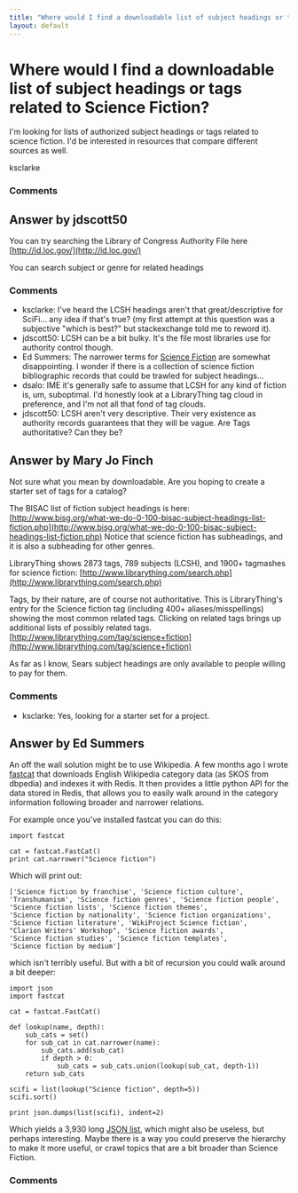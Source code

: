 ```yaml
---
title: "Where would I find a downloadable list of subject headings or tags related to Science Fiction?"
layout: default
---
```

Where would I find a downloadable list of subject headings or tags related to Science Fiction?
=====================
I'm looking for lists of authorized subject headings or tags related to
science fiction. I'd be interested in resources that compare different
sources as well.

ksclarke

### Comments ###


Answer by jdscott50
----------------
You can try searching the Library of Congress Authority File here
[http://id.loc.gov/](http://id.loc.gov/)

You can search subject or genre for related headings

### Comments ###
* ksclarke: I've heard the LCSH headings aren't that great/descriptive for SciFi...
any idea if that's true? (my first attempt at this question was a
subjective "which is best?" but stackexchange told me to reword it).
* jdscott50: LCSH can be a bit bulky. It's the file most libraries use for authority
control though.
* Ed Summers: The narrower terms for [Science
Fiction](http://id.loc.gov/authorities/subjects/sh85118629.html) are
somewhat disappointing. I wonder if there is a collection of science
fiction bibliographic records that could be trawled for subject
headings...
* dsalo: IME it's generally safe to assume that LCSH for any kind of fiction is,
um, suboptimal. I'd honestly look at a LibraryThing tag cloud in
preference, and I'm not all that fond of tag clouds.
* jdscott50: LCSH aren't very descriptive. Their very existence as authority records
guarantees that they will be vague. Are Tags authoritative? Can they be?

Answer by Mary Jo Finch
----------------
Not sure what you mean by downloadable. Are you hoping to create a
starter set of tags for a catalog?

The BISAC list of fiction subject headings is here:
[http://www.bisg.org/what-we-do-0-100-bisac-subject-headings-list-fiction.php](http://www.bisg.org/what-we-do-0-100-bisac-subject-headings-list-fiction.php)
Notice that science fiction has subheadings, and it is also a subheading
for other genres.

LibraryThing shows 2873 tags, 789 subjects (LCSH), and 1900+ tagmashes
for science fiction:
[http://www.librarything.com/search.php](http://www.librarything.com/search.php)

Tags, by their nature, are of course not authoritative. This is
LibraryThing's entry for the Science fiction tag (including 400+
aliases/misspellings) showing the most common related tags. Clicking on
related tags brings up additional lists of possibly related tags.
[http://www.librarything.com/tag/science+fiction](http://www.librarything.com/tag/science+fiction)

As far as I know, Sears subject headings are only available to people
willing to pay for them.

### Comments ###
* ksclarke: Yes, looking for a starter set for a project.

Answer by Ed Summers
----------------
An off the wall solution might be to use Wikipedia. A few months ago I
wrote [fastcat](https://github.com/edsu/fastcat/) that downloads English
Wikipedia category data (as SKOS from dbpedia) and indexes it with
Redis. It then provides a little python API for the data stored in
Redis, that allows you to easily walk around in the category information
following broader and narrower relations.

For example once you've installed fastcat you can do this:

    import fastcat

    cat = fastcat.FastCat()
    print cat.narrower("Science fiction")

Which will print out:

    ['Science fiction by franchise', 'Science fiction culture', 
    'Transhumanism', 'Science fiction genres', 'Science fiction people',
    'Science fiction lists', 'Science fiction themes', 
    'Science fiction by nationality', 'Science fiction organizations', 
    'Science fiction literature', 'WikiProject Science fiction', 
    "Clarion Writers' Workshop", 'Science fiction awards', 
    'Science fiction studies', 'Science fiction templates', 
    'Science fiction by medium']

which isn't terribly useful. But with a bit of recursion you could walk
around a bit deeper:

    import json
    import fastcat

    cat = fastcat.FastCat()

    def lookup(name, depth):
        sub_cats = set()
        for sub_cat in cat.narrower(name):
            sub_cats.add(sub_cat)
            if depth > 0:
                sub_cats = sub_cats.union(lookup(sub_cat, depth-1))
        return sub_cats

    scifi = list(lookup("Science fiction", depth=5))
    scifi.sort()

    print json.dumps(list(scifi), indent=2)

Which yields a 3,930 long [JSON list](https://gist.github.com/2875622),
which might also be useless, but perhaps interesting. Maybe there is a
way you could preserve the hierarchy to make it more useful, or crawl
topics that are a bit broader than Science Fiction.

### Comments ###

